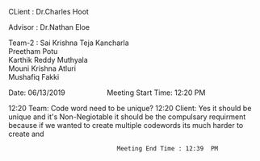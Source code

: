CLient : Dr.Charles Hoot

Advisor : Dr.Nathan Eloe

Team-2 : Sai Krishna Teja Kancharla<br/>
         Preetham Potu<br/>
         Karthik Reddy Muthyala<br/>
         Mouni Krishna Atluri<br/>
         Mushafiq Fakki<br/>

Date: 06/13/2019                  &nbsp;&nbsp;&nbsp;&nbsp;&nbsp;&nbsp;&nbsp;&nbsp;&nbsp;&nbsp;&nbsp;&nbsp;&nbsp;&nbsp;&nbsp;&nbsp;&nbsp;&nbsp;&nbsp;&nbsp;Meeting Start Time: 12:20 PM

12:20 Team: Code word need to  be unique?
12:20 Client: Yes it should be unique and it's Non-Negiotable it should be the compulsary requirment because if we wanted to create multiple codewords its much harder to create and      
  




                                  Meeting End Time : 12:39  PM 

